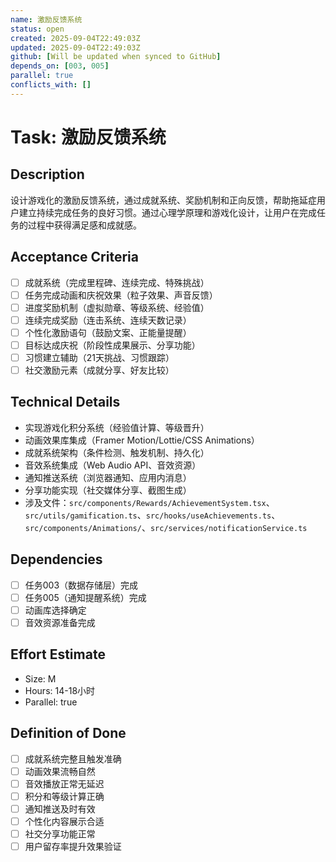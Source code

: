 ```yaml
---
name: 激励反馈系统
status: open
created: 2025-09-04T22:49:03Z
updated: 2025-09-04T22:49:03Z
github: [Will be updated when synced to GitHub]
depends_on: [003, 005]
parallel: true
conflicts_with: []
---
```


# Task: 激励反馈系统

## Description
设计游戏化的激励反馈系统，通过成就系统、奖励机制和正向反馈，帮助拖延症用户建立持续完成任务的良好习惯。通过心理学原理和游戏化设计，让用户在完成任务的过程中获得满足感和成就感。

## Acceptance Criteria
- [ ] 成就系统（完成里程碑、连续完成、特殊挑战）
- [ ] 任务完成动画和庆祝效果（粒子效果、声音反馈）
- [ ] 进度奖励机制（虚拟勋章、等级系统、经验值）
- [ ] 连续完成奖励（连击系统、连续天数记录）
- [ ] 个性化激励语句（鼓励文案、正能量提醒）
- [ ] 目标达成庆祝（阶段性成果展示、分享功能）
- [ ] 习惯建立辅助（21天挑战、习惯跟踪）
- [ ] 社交激励元素（成就分享、好友比较）

## Technical Details
- 实现游戏化积分系统（经验值计算、等级晋升）
- 动画效果库集成（Framer Motion/Lottie/CSS Animations）
- 成就系统架构（条件检测、触发机制、持久化）
- 音效系统集成（Web Audio API、音效资源）
- 通知推送系统（浏览器通知、应用内消息）
- 分享功能实现（社交媒体分享、截图生成）
- 涉及文件：`src/components/Rewards/AchievementSystem.tsx`、`src/utils/gamification.ts`、`src/hooks/useAchievements.ts`、`src/components/Animations/`、`src/services/notificationService.ts`

## Dependencies
- [ ] 任务003（数据存储层）完成
- [ ] 任务005（通知提醒系统）完成
- [ ] 动画库选择确定
- [ ] 音效资源准备完成

## Effort Estimate
- Size: M
- Hours: 14-18小时
- Parallel: true

## Definition of Done
- [ ] 成就系统完整且触发准确
- [ ] 动画效果流畅自然
- [ ] 音效播放正常无延迟
- [ ] 积分和等级计算正确
- [ ] 通知推送及时有效
- [ ] 个性化内容展示合适
- [ ] 社交分享功能正常
- [ ] 用户留存率提升效果验证